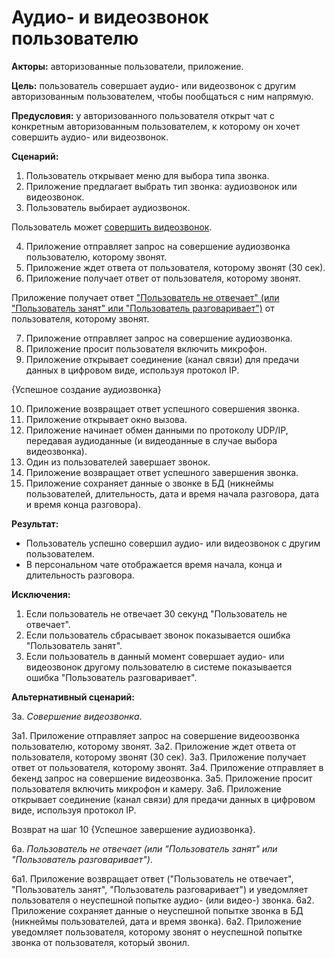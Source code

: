 # Аудио- и видеозвонок пользователю

**Акторы:** авторизованные пользователи, приложение.

**Цель:** пользователь совершает аудио- или видеозвонок с другим авторизованным пользователем, чтобы пообщаться с ним напрямую.

**Предусловия:** у авторизованного пользователя открыт чат с конкретным авторизованным пользователем, к которому он хочет совершить аудио- или видеозвонок.

**Сценарий:**
1. Пользователь открывает меню для выбора типа звонка.
2. Приложение предлагает выбрать тип звонка: аудиозвонок или видеозвонок.
3. Пользователь выбирает аудиозвонок.

Пользователь может [совершить видеозвонок](#Совершение_видеозвонка).

4. Приложение отправляет запрос на совершение аудиозвонка пользователю, которому звонят.
5. Приложение ждет ответа от пользователя, которому звонят (30 сек).
6. Приложение получает ответ от пользователя, которому звонят.

Приложение получает ответ ["Пользователь не отвечает" (или "Пользователь занят" или "Пользователь разговаривает")](#Пользователь_не_отвечает) от пользователя, которому звонят.

7. Приложение отправляет запрос на совершение аудиозвонка.
8. Приложение просит пользователя включить микрофон.
9. Приложение открывает соединение (канал связи) для предачи данных в цифровом виде, используя протокол IP.

{Успешное создание аудиозвонка}

10. Приложение возвращает ответ успешного совершения звонка.
11. Приложение открывает окно вызова.
12. Приложение начинает обмен данными по протоколу UDP/IP, передавая аудиоданные (и видеоданные в случае выбора видеозвонка).
13. Один из пользователей завершает звонок.
14. Приложение возвращает ответ успешного завершения звонка.
15. Приложение сохраняет данные о звонке в БД (никнеймы пользователей, длительность, дата и время начала разговора, дата и время конца разговора).

**Результат:**
* Пользователь успешно совершил аудио- или видеозвонок с другим пользователем.
* В персональном чате отображается время начала, конца и длительность разговора.

**Исключения:**
1. Если пользователь не отвечает 30 секунд "Пользователь не отвечает".
2. Если пользователь сбрасывает звонок показывается ошибка "Пользователь занят".
3. Если пользователь в данный момент совершает аудио- или видеозвонок другому пользователю в системе показывается ошибка "Пользователь разговаривает".


**Альтернативный сценарий:**

3а. <a name="Совершение_видеозвонка"></a> *Совершение видеозвонка*.

3а1. Приложение отправляет запрос на совершение видеоозвонка пользователю, которому звонят.
3а2. Приложение ждет ответа от пользователя, которому звонят (30 сек).
3а3. Приложение получает ответ от пользователя, которому звонят.
3а4. Приложение отправляет в бекенд запрос на совершение видеозвонка.
3а5. Приложение просит пользователя включить микрофон и камеру.
3а6. Приложение открывает соединение (канал связи) для предачи данных в цифровом виде, используя протокол IP.

Возврат на шаг 10 {Успешное завершение аудиозвонка}.  

  
6а. <a name="Пользователь_не_отвечает"></a> *Пользователь не отвечает (или "Пользователь занят" или "Пользователь разговаривает")*.
  
  6а1. Приложение возвращает ответ ("Пользователь не отвечает", "Пользователь занят", "Пользователь разговаривает") и уведомляет пользователя о неуспешной попытке аудио- (или видео-) звонка.
6а2. Приложение сохраняет данные о неуспешной попытке звонка в БД (никнеймы пользователей, дата и время звонка).
6а2. Приложение уведомляет пользователя, которому звонят о неуспешной попытке звонка от пользователя, который звонил.

